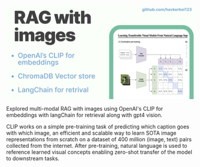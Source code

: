 ![logo](clip.png)

Explored multi-modal RAG with images using OpenAI's CLIP for embeddings with langChain for retrieval along with gpt4 vision.

CLIP works on a simple pre-training task of predicting which caption goes with which image, an efficient and scalable way to learn SOTA image representations from scratch on a dataset of 400 million (image, text) pairs collected from the internet. After pre-training, natural language is used to reference learned visual concepts enabling zero-shot transfer of the model to downstream tasks. 
